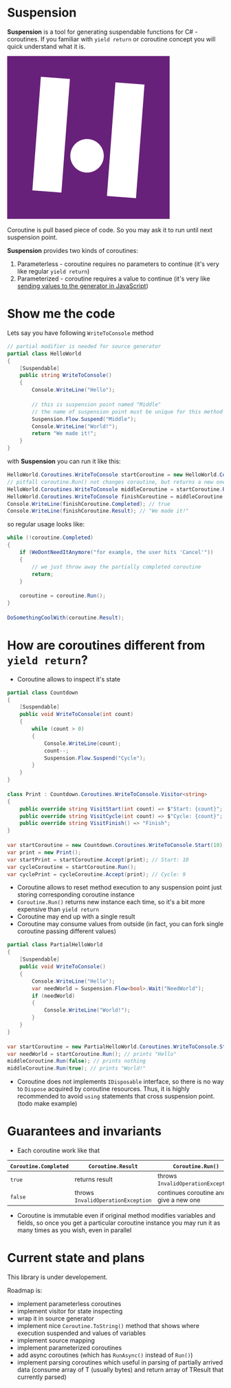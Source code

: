 # Suspension

__Suspension__ is a tool for generating suspendable functions for C# - coroutines. If you familiar with `yield return` or coroutine concept you will quick understand what it is.

![Suspension](logo.svg)

Coroutine is pull based piece of code. So you may ask it to run until next suspension point.

__Suspension__ provides two kinds of coroutines:

1. Parameterless - coroutine requires no parameters to continue (it's very like regular `yield return`)
1. Parameterized - coroutine requires a value to continue (it's very like [sending values to the generator in JavaScript](https://developer.mozilla.org/en-US/docs/Web/JavaScript/Reference/Global_Objects/Generator/next#Sending_values_to_the_generator))

# Show me the code

Lets say you have following `WriteToConsole` method

```csharp
// partial modifier is needed for source generator
partial class HelloWorld
{ 
    [Suspendable]
    public string WriteToConsole()
    {
        Console.WriteLine("Hello");

        // this is suspension point named "Middle"
        // the name of suspension point must be unique for this method
        Suspension.Flow.Suspend("Middle");
        Console.WriteLine("World!");
        return "We made it!";
    }
}
```

with __Suspension__ you can run it like this:

```csharp
HelloWorld.Coroutines.WriteToConsole startCoroutine = new HelloWorld.Coroutines.WriteToConsole.Start();
// pitfall coroutine.Run() not changes coroutine, but returns a new one, so you need to store it
HelloWorld.Coroutines.WriteToConsole middleCoroutine = startCoroutine.Run(); // prints "Hello"
HelloWorld.Coroutines.WriteToConsole finishCoroutine = middleCoroutine.Run(); // prints "World!"
Console.WriteLine(finishCoroutine.Completed); // true
Console.WriteLine(finishCoroutine.Result); // "We made it!"
```

so regular usage looks like:

```csharp
while (!coroutine.Completed)
{
    if (WeDontNeedItAnymore("for example, the user hits 'Cancel'"))
    {
        // we just throw away the partially completed coroutine
        return;
    }

    coroutine = coroutine.Run();
}

DoSomethingCoolWith(coroutine.Result);
```

# How are coroutines different from `yield return`?

- Coroutine allows to inspect it's state
```csharp
partial class Countdown
{ 
    [Suspendable]
    public void WriteToConsole(int count)
    {
        while (count > 0)
        {
            Console.WriteLine(count);
            count--;
            Suspension.Flow.Suspend("Cycle");
        }
    }
}

class Print : Countdown.Coroutines.WriteToConsole.Visitor<string>
{
    public override string VisitStart(int count) => $"Start: {count}";
    public override string VisitCycle(int count) => $"Cycle: {count}";
    public override string VisitFinish() => "Finish";
}

var startCoroutine = new Countdown.Coroutines.WriteToConsole.Start(10);
var print = new Print();
var startPrint = startCoroutine.Accept(print); // Start: 10
var cycleCoroutine = startCoroutine.Run();
var cyclePrint = cycleCoroutine.Accept(print); // Cycle: 9
```
- Coroutine allows to reset method execution to any suspension point just storing corresponding coroutine instance
- `Coroutine.Run()` returns new instance each time, so it's a bit more expensive than `yield return`
- Coroutine may end up with a single result
- Coroutine may consume values from outside (in fact, you can fork single coroutine passing different values)
```csharp
partial class PartialHelloWorld
{ 
    [Suspendable]
    public void WriteToConsole()
    {
        Console.WriteLine("Hello");
        var needWorld = Suspension.Flow<bool>.Wait("NeedWorld");
        if (needWorld)
        {
            Console.WriteLine("World!");
        }
    }
}

var startCoroutine = new PartialHelloWorld.Coroutines.WriteToConsole.Start();
var needWorld = startCoroutine.Run(); // prints "Hello"
middleCoroutine.Run(false); // prints nothing
middleCoroutine.Run(true); // prints "World!"
```
- Coroutine does not implements `IDisposable` interface, so there is no way to `Dispose` acquired by coroutine resources. Thus, it is highly recommended to avoid `using` statements that cross suspension point. (todo make example)

# Guarantees and invariants

- Each coroutine work like that

| `Coroutine.Completed` | `Coroutine.Result`                 | `Coroutine.Run()`                      |
|-----------------------|------------------------------------|----------------------------------------|
| `true`                | returns result                     | throws `InvalidOperationException`     |
| `false`               | throws `InvalidOperationException` | continues coroutine and give a new one |

- Coroutine is immutable even if original method modifies variables and fields, so once you get a particular coroutine instance you may run it as many times as you wish, even in parallel


# Current state and plans

This library is under developement.

Roadmap is:
- implement parameterless coroutines
- implement visitor for state inspecting
- wrap it in source generator
- implement nice `Coroutine.ToString()` method that shows where execution suspended and values of variables
- implement source mapping
- implement parameterized coroutines
- add async coroutines (which has `RunAsync()` instead of `Run()`)
- implement parsing coroutines which useful in parsing of partially arrived data (consume array of T (usually bytes) and return array of TResult that currently parsed)
